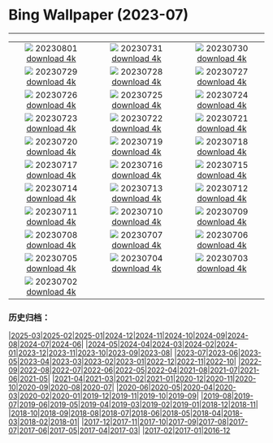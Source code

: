 # Bing Wallpaper (2023-07)
**************
| | | |
| :----: | :----: | :----: |
| ![](https://www.bing.com/th?id=OHR.DenaliClimber_DE-DE2152718448_1920x1080.jpg) 20230801 [download 4k](https://www.bing.com/th?id=OHR.DenaliClimber_DE-DE2152718448_UHD.jpg) | ![](https://www.bing.com/th?id=OHR.RockHouse_DE-DE8842375533_1920x1080.jpg) 20230731 [download 4k](https://www.bing.com/th?id=OHR.RockHouse_DE-DE8842375533_UHD.jpg) | ![](https://www.bing.com/th?id=OHR.FoxCubs_DE-DE0132480419_1920x1080.jpg) 20230730 [download 4k](https://www.bing.com/th?id=OHR.FoxCubs_DE-DE0132480419_UHD.jpg) |
| ![](https://www.bing.com/th?id=OHR.TigerIndia_DE-DE7523185756_1920x1080.jpg) 20230729 [download 4k](https://www.bing.com/th?id=OHR.TigerIndia_DE-DE7523185756_UHD.jpg) | ![](https://www.bing.com/th?id=OHR.SanBlasIslands_DE-DE7177823462_1920x1080.jpg) 20230728 [download 4k](https://www.bing.com/th?id=OHR.SanBlasIslands_DE-DE7177823462_UHD.jpg) | ![](https://www.bing.com/th?id=OHR.ParisLouvre_DE-DE5257650746_1920x1080.jpg) 20230727 [download 4k](https://www.bing.com/th?id=OHR.ParisLouvre_DE-DE5257650746_UHD.jpg) |
| ![](https://www.bing.com/th?id=OHR.MangrovePark_DE-DE4871717543_1920x1080.jpg) 20230726 [download 4k](https://www.bing.com/th?id=OHR.MangrovePark_DE-DE4871717543_UHD.jpg) | ![](https://www.bing.com/th?id=OHR.LasLagunas_DE-DE3855429319_1920x1080.jpg) 20230725 [download 4k](https://www.bing.com/th?id=OHR.LasLagunas_DE-DE3855429319_UHD.jpg) | ![](https://www.bing.com/th?id=OHR.ZebraCousins_DE-DE3138525092_1920x1080.jpg) 20230724 [download 4k](https://www.bing.com/th?id=OHR.ZebraCousins_DE-DE3138525092_UHD.jpg) |
| ![](https://www.bing.com/th?id=OHR.TeaEstate_DE-DE1060002531_1920x1080.jpg) 20230723 [download 4k](https://www.bing.com/th?id=OHR.TeaEstate_DE-DE1060002531_UHD.jpg) | ![](https://www.bing.com/th?id=OHR.HammockDay_DE-DE0611362682_1920x1080.jpg) 20230722 [download 4k](https://www.bing.com/th?id=OHR.HammockDay_DE-DE0611362682_UHD.jpg) | ![](https://www.bing.com/th?id=OHR.BridgeNorway_DE-DE0132914510_1920x1080.jpg) 20230721 [download 4k](https://www.bing.com/th?id=OHR.BridgeNorway_DE-DE0132914510_UHD.jpg) |
| ![](https://www.bing.com/th?id=OHR.MoonDayArtemis_DE-DE8692746129_1920x1080.jpg) 20230720 [download 4k](https://www.bing.com/th?id=OHR.MoonDayArtemis_DE-DE8692746129_UHD.jpg) | ![](https://www.bing.com/th?id=OHR.CrescentLake_DE-DE8242046446_1920x1080.jpg) 20230719 [download 4k](https://www.bing.com/th?id=OHR.CrescentLake_DE-DE8242046446_UHD.jpg) | ![](https://www.bing.com/th?id=OHR.HinterseeLake_DE-DE7814491503_1920x1080.jpg) 20230718 [download 4k](https://www.bing.com/th?id=OHR.HinterseeLake_DE-DE7814491503_UHD.jpg) |
| ![](https://www.bing.com/th?id=OHR.CavanCastle_DE-DE6494327966_1920x1080.jpg) 20230717 [download 4k](https://www.bing.com/th?id=OHR.CavanCastle_DE-DE6494327966_UHD.jpg) | ![](https://www.bing.com/th?id=OHR.BearHoleBrook_DE-DE2188563050_1920x1080.jpg) 20230716 [download 4k](https://www.bing.com/th?id=OHR.BearHoleBrook_DE-DE2188563050_UHD.jpg) | ![](https://www.bing.com/th?id=OHR.CastelmazzanoSunrise_DE-DE1863686096_1920x1080.jpg) 20230715 [download 4k](https://www.bing.com/th?id=OHR.CastelmazzanoSunrise_DE-DE1863686096_UHD.jpg) |
| ![](https://www.bing.com/th?id=OHR.BerlinBotanicGarden_DE-DE9639531635_1920x1080.jpg) 20230714 [download 4k](https://www.bing.com/th?id=OHR.BerlinBotanicGarden_DE-DE9639531635_UHD.jpg) | ![](https://www.bing.com/th?id=OHR.ZhangyeGeopark_DE-DE5899519482_1920x1080.jpg) 20230713 [download 4k](https://www.bing.com/th?id=OHR.ZhangyeGeopark_DE-DE5899519482_UHD.jpg) | ![](https://www.bing.com/th?id=OHR.HinterseeBavaria_DE-DE6864169933_1920x1080.jpg) 20230712 [download 4k](https://www.bing.com/th?id=OHR.HinterseeBavaria_DE-DE6864169933_UHD.jpg) |
| ![](https://www.bing.com/th?id=OHR.WorldPopDay_DE-DE5116367774_1920x1080.jpg) 20230711 [download 4k](https://www.bing.com/th?id=OHR.WorldPopDay_DE-DE5116367774_UHD.jpg) | ![](https://www.bing.com/th?id=OHR.SomersetLavender_DE-DE4562523313_1920x1080.jpg) 20230710 [download 4k](https://www.bing.com/th?id=OHR.SomersetLavender_DE-DE4562523313_UHD.jpg) | ![](https://www.bing.com/th?id=OHR.MoselleRiver_DE-DE4111519220_1920x1080.jpg) 20230709 [download 4k](https://www.bing.com/th?id=OHR.MoselleRiver_DE-DE4111519220_UHD.jpg) |
| ![](https://www.bing.com/th?id=OHR.CooperChapel_DE-DE3457658081_1920x1080.jpg) 20230708 [download 4k](https://www.bing.com/th?id=OHR.CooperChapel_DE-DE3457658081_UHD.jpg) | ![](https://www.bing.com/th?id=OHR.CocoaPods_DE-DE2913342823_1920x1080.jpg) 20230707 [download 4k](https://www.bing.com/th?id=OHR.CocoaPods_DE-DE2913342823_UHD.jpg) | ![](https://www.bing.com/th?id=OHR.KissingPenguins_DE-DE4462202063_1920x1080.jpg) 20230706 [download 4k](https://www.bing.com/th?id=OHR.KissingPenguins_DE-DE4462202063_UHD.jpg) |
| ![](https://www.bing.com/th?id=OHR.CorfuBeach_DE-DE3578833784_1920x1080.jpg) 20230705 [download 4k](https://www.bing.com/th?id=OHR.CorfuBeach_DE-DE3578833784_UHD.jpg) | ![](https://www.bing.com/th?id=OHR.GrasslandsNationalParkSaskachewan_DE-DE4287828345_1920x1080.jpg) 20230704 [download 4k](https://www.bing.com/th?id=OHR.GrasslandsNationalParkSaskachewan_DE-DE4287828345_UHD.jpg) | ![](https://www.bing.com/th?id=OHR.CoyoteBanff_DE-DE4348536684_1920x1080.jpg) 20230703 [download 4k](https://www.bing.com/th?id=OHR.CoyoteBanff_DE-DE4348536684_UHD.jpg) |
| ![](https://www.bing.com/th?id=OHR.HalfwayBoats_DE-DE4239098314_1920x1080.jpg) 20230702 [download 4k](https://www.bing.com/th?id=OHR.HalfwayBoats_DE-DE4239098314_UHD.jpg) |  |  |

### 历史归档：

|[2025-03](2025-03/2025-03.md)|[2025-02](2025-02/2025-02.md)|[2025-01](2025-01/2025-01.md)|[2024-12](2024-12/2024-12.md)|[2024-11](2024-11/2024-11.md)|[2024-10](2024-10/2024-10.md)|[2024-09](2024-09/2024-09.md)|[2024-08](2024-08/2024-08.md)|[2024-07](2024-07/2024-07.md)|[2024-06](2024-06/2024-06.md)|
|[2024-05](2024-05/2024-05.md)|[2024-04](2024-04/2024-04.md)|[2024-03](2024-03/2024-03.md)|[2024-02](2024-02/2024-02.md)|[2024-01](2024-01/2024-01.md)|[2023-12](2023-12/2023-12.md)|[2023-11](2023-11/2023-11.md)|[2023-10](2023-10/2023-10.md)|[2023-09](2023-09/2023-09.md)|[2023-08](2023-08/2023-08.md)|
|[2023-07](2023-07/2023-07.md)|[2023-06](2023-06/2023-06.md)|[2023-05](2023-05/2023-05.md)|[2023-04](2023-04/2023-04.md)|[2023-03](2023-03/2023-03.md)|[2023-02](2023-02/2023-02.md)|[2023-01](2023-01/2023-01.md)|[2022-12](2022-12/2022-12.md)|[2022-11](2022-11/2022-11.md)|[2022-10](2022-10/2022-10.md)|
|[2022-09](2022-09/2022-09.md)|[2022-08](2022-08/2022-08.md)|[2022-07](2022-07/2022-07.md)|[2022-06](2022-06/2022-06.md)|[2022-05](2022-05/2022-05.md)|[2022-04](2022-04/2022-04.md)|[2021-08](2021-08/2021-08.md)|[2021-07](2021-07/2021-07.md)|[2021-06](2021-06/2021-06.md)|[2021-05](2021-05/2021-05.md)|
|[2021-04](2021-04/2021-04.md)|[2021-03](2021-03/2021-03.md)|[2021-02](2021-02/2021-02.md)|[2021-01](2021-01/2021-01.md)|[2020-12](2020-12/2020-12.md)|[2020-11](2020-11/2020-11.md)|[2020-10](2020-10/2020-10.md)|[2020-09](2020-09/2020-09.md)|[2020-08](2020-08/2020-08.md)|[2020-07](2020-07/2020-07.md)|
|[2020-06](2020-06/2020-06.md)|[2020-05](2020-05/2020-05.md)|[2020-04](2020-04/2020-04.md)|[2020-03](2020-03/2020-03.md)|[2020-02](2020-02/2020-02.md)|[2020-01](2020-01/2020-01.md)|[2019-12](2019-12/2019-12.md)|[2019-11](2019-11/2019-11.md)|[2019-10](2019-10/2019-10.md)|[2019-09](2019-09/2019-09.md)|
|[2019-08](2019-08/2019-08.md)|[2019-07](2019-07/2019-07.md)|[2019-06](2019-06/2019-06.md)|[2019-05](2019-05/2019-05.md)|[2019-04](2019-04/2019-04.md)|[2019-03](2019-03/2019-03.md)|[2019-02](2019-02/2019-02.md)|[2019-01](2019-01/2019-01.md)|[2018-12](2018-12/2018-12.md)|[2018-11](2018-11/2018-11.md)|
|[2018-10](2018-10/2018-10.md)|[2018-09](2018-09/2018-09.md)|[2018-08](2018-08/2018-08.md)|[2018-07](2018-07/2018-07.md)|[2018-06](2018-06/2018-06.md)|[2018-05](2018-05/2018-05.md)|[2018-04](2018-04/2018-04.md)|[2018-03](2018-03/2018-03.md)|[2018-02](2018-02/2018-02.md)|[2018-01](2018-01/2018-01.md)|
|[2017-12](2017-12/2017-12.md)|[2017-11](2017-11/2017-11.md)|[2017-10](2017-10/2017-10.md)|[2017-09](2017-09/2017-09.md)|[2017-08](2017-08/2017-08.md)|[2017-07](2017-07/2017-07.md)|[2017-06](2017-06/2017-06.md)|[2017-05](2017-05/2017-05.md)|[2017-04](2017-04/2017-04.md)|[2017-03](2017-03/2017-03.md)|
|[2017-02](2017-02/2017-02.md)|[2017-01](2017-01/2017-01.md)|[2016-12](2016-12/2016-12.md)